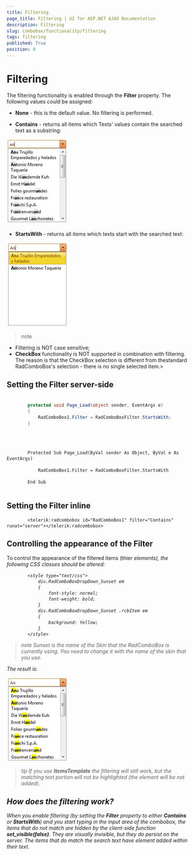 ```yaml
---
title: Filtering
page_title: Filtering | UI for ASP.NET AJAX Documentation
description: Filtering
slug: combobox/functionality/filtering
tags: filtering
published: True
position: 0
---
```


# Filtering



The filtering functionality is enabled through the __Filter__ property. The following values could be assigned:

* __None__ - this is the default value. No filtering is performed.

* __Contains__ - returns all items which Texts' values contain the searched text as a substring:

![ComboBox Filter Contains](images/combobox_filter_contains.png)

* __StartsWith__ - returns all items which texts start with the searched text:

![ComboBox Filter Starts With](images/combobox_filter_startswith.png)

>note 
* Filtering is NOT case sensitive;
*  __CheckBox__ functionality is NOT supported in combination with filtering. The reason is that the CheckBox selection is different from thestandard RadComboBox's selection - there is no single selected item.>


## Setting the Filter server-side



````C#
	
	    protected void Page_Load(object sender, EventArgs e) 
	    { 
	        RadComboBox1.Filter = RadComboBoxFilter.StartsWith; 
	    }
	
````
````VB.NET
	
	
	    Protected Sub Page_Load(ByVal sender As Object, ByVal e As EventArgs)
	
	        RadComboBox1.Filter = RadComboBoxFilter.StartsWith
	
	    End Sub
	
````


## Setting the Filter inline

````ASPNET
	    <telerik:radcombobox id="RadComboBox1" filter="Contains" runat="server"></telerik:radcombobox>
````



## Controlling the appearance of the Filter

To control the appearance of the filtered items (thier __<EM>__ elements), the following CSS classes should be altered:

````ASPNET
	    <style type="text/css">
	        div.RadComboBoxDropDown_Sunset em
	        {
	            font-style: normal;
	            font-weight: bold;
	        }
	        div.RadComboBoxDropDown_Sunset .rcbItem em
	        {
	            background: Yellow;
	        }
	    </style>
````



>note Sunset is the name of the Skin that the RadComboBox is currently using. You need to change it with the name of the skin that you use.
>


The result is:

![ComboBox Filter Styled](images/combobox_filter_control_appearance.png)

>tip If you use __ItemsTemplate__ the filtering will still work, but the matching text portion will not be highlighted (the __<EM>__ element will be not added).
>


## How does the filtering work?

When you enable filtering (by setting the __Filter__ property to either __Contains__ or __StartsWith__) and you start typing in the input area of the combobox, the items that do not match are hidden by the client-side function __set_visible(false)__. They are visually invisible, but they do persist on the server. The items that do match the search text have __<EM>__ element added within their text.
